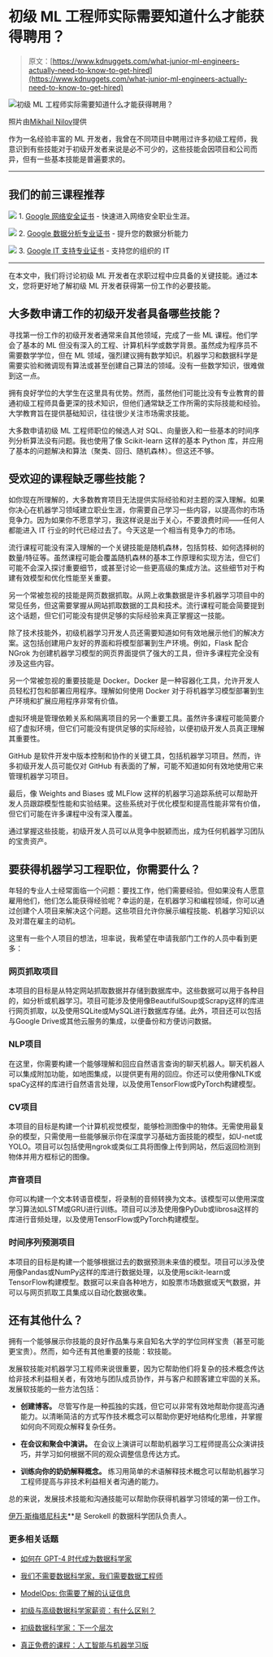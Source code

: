 # 初级 ML 工程师实际需要知道什么才能获得聘用？

> 原文：[https://www.kdnuggets.com/what-junior-ml-engineers-actually-need-to-know-to-get-hired](https://www.kdnuggets.com/what-junior-ml-engineers-actually-need-to-know-to-get-hired)

![初级 ML 工程师实际需要知道什么才能获得聘用？](../Images/bbe0abb85cdaf4bfeb7c563184c2737c.png)

照片由[Mikhail Nilov](https://www.pexels.com/photo/men-in-the-office-working-on-their-computer-7988116/)提供

作为一名经验丰富的 ML 开发者，我曾在不同项目中聘用过许多初级工程师，我意识到有些技能对于初级开发者来说是必不可少的，这些技能会因项目和公司而异，但有一些基本技能是普遍要求的。

* * *

## 我们的前三课程推荐

![](../Images/0244c01ba9267c002ef39d4907e0b8fb.png) 1\. [Google 网络安全证书](https://www.kdnuggets.com/google-cybersecurity) - 快速进入网络安全职业生涯。

![](../Images/e225c49c3c91745821c8c0368bf04711.png) 2\. [Google 数据分析专业证书](https://www.kdnuggets.com/google-data-analytics) - 提升您的数据分析能力

![](../Images/0244c01ba9267c002ef39d4907e0b8fb.png) 3\. [Google IT 支持专业证书](https://www.kdnuggets.com/google-itsupport) - 支持您的组织的 IT

* * *

在本文中，我们将讨论初级 ML 开发者在求职过程中应具备的关键技能。通过本文，您将更好地了解初级 ML 开发者获得第一份工作的必要技能。

## 大多数申请工作的初级开发者具备哪些技能？

寻找第一份工作的初级开发者通常来自其他领域，完成了一些 ML 课程。他们学会了基本的 ML 但没有深入的工程、计算机科学或数学背景。虽然成为程序员不需要数学学位，但在 ML 领域，强烈建议拥有数学知识。机器学习和数据科学是需要实验和微调现有算法或甚至创建自己算法的领域。没有一些数学知识，很难做到这一点。

拥有良好学位的大学生在这里具有优势。然而，虽然他们可能比没有专业教育的普通初级工程师具备更深的技术知识，但他们通常缺乏工作所需的实际技能和经验。大学教育旨在提供基础知识，往往很少关注市场需求技能。

大多数申请初级 ML 工程师职位的候选人对 SQL、向量嵌入和一些基本的时间序列分析算法没有问题。我也使用了像 Scikit-learn 这样的基本 Python 库，并应用了基本的问题解决和算法（聚类、回归、随机森林）。但这还不够。

## 受欢迎的课程缺乏哪些技能？

如你现在所理解的，大多数教育项目无法提供实际经验和对主题的深入理解。如果你决心在机器学习领域建立职业生涯，你需要自己学习一些内容，以提高你的市场竞争力。因为如果你不愿意学习，我这样说是出于关心，不要浪费时间——任何人都能进入 IT 行业的时代已经过去了。今天这是一个相当有竞争力的市场。

流行课程可能没有深入理解的一个关键技能是随机森林，包括剪枝、如何选择树的数量/特征等。虽然课程可能会覆盖随机森林的基本工作原理和实现方法，但它们可能不会深入探讨重要细节，或甚至讨论一些更高级的集成方法。这些细节对于构建有效模型和优化性能至关重要。

另一个常被忽视的技能是网页数据抓取。从网上收集数据是许多机器学习项目中的常见任务，但这需要掌握从网站抓取数据的工具和技术。流行课程可能会简要提到这个话题，但它们可能没有提供足够的实际经验来真正掌握这一技能。

除了技术技能外，初级机器学习开发人员还需要知道如何有效地展示他们的解决方案。这包括创建用户友好的界面和将模型部署到生产环境。例如，Flask 配合 NGrok 为创建机器学习模型的网页界面提供了强大的工具，但许多课程完全没有涉及这些内容。

另一个常被忽视的重要技能是 Docker。Docker 是一种容器化工具，允许开发人员轻松打包和部署应用程序。理解如何使用 Docker 对于将机器学习模型部署到生产环境和扩展应用程序非常有价值。

虚拟环境是管理依赖关系和隔离项目的另一个重要工具。虽然许多课程可能简要介绍了虚拟环境，但它们可能没有提供足够的实际经验，以便初级开发人员真正理解其重要性。

GitHub 是软件开发中版本控制和协作的关键工具，包括机器学习项目。然而，许多初级开发人员可能仅对 GitHub 有表面的了解，可能不知道如何有效地使用它来管理机器学习项目。

最后，像 Weights and Biases 或 MLFlow 这样的机器学习追踪系统可以帮助开发人员跟踪模型性能和实验结果。这些系统对于优化模型和提高性能非常有价值，但它们可能在许多课程中没有深入覆盖。

通过掌握这些技能，初级开发人员可以从竞争中脱颖而出，成为任何机器学习团队的宝贵资产。

## 要获得机器学习工程职位，你需要什么？

年轻的专业人士经常面临一个问题：要找工作，他们需要经验。但如果没有人愿意雇用他们，他们怎么能获得经验呢？幸运的是，在机器学习和编程领域，你可以通过创建个人项目来解决这个问题。这些项目允许你展示编程技能、机器学习知识以及对潜在雇主的动机。

这里有一些个人项目的想法，坦率说，我希望在申请我部门工作的人员中看到更多：

### 网页抓取项目

本项目的目标是从特定网站抓取数据并存储到数据库中。这些数据可以用于各种目的，如分析或机器学习。项目可能涉及使用像BeautifulSoup或Scrapy这样的库进行网页抓取，以及使用SQLite或MySQL进行数据库存储。此外，项目还可以包括与Google Drive或其他云服务的集成，以便备份和方便访问数据。

### NLP项目

在这里，你需要构建一个能够理解和回应自然语言查询的聊天机器人。聊天机器人可以集成附加功能，如地图集成，以提供更有用的回应。你还可以使用像NLTK或spaCy这样的库进行自然语言处理，以及使用TensorFlow或PyTorch构建模型。

### CV项目

本项目的目标是构建一个计算机视觉模型，能够检测图像中的物体。无需使用最复杂的模型，只需使用一些能够展示你在深度学习基础方面技能的模型，如U-net或YOLO。项目可以包括使用ngrok或类似工具将图像上传到网站，然后返回检测到物体并用方框标记的图像。

### 声音项目

你可以构建一个文本转语音模型，将录制的音频转换为文本。该模型可以使用深度学习算法如LSTM或GRU进行训练。项目可以涉及使用像PyDub或librosa这样的库进行音频处理，以及使用TensorFlow或PyTorch构建模型。

### 时间序列预测项目

本项目的目标是构建一个能够根据过去的数据预测未来值的模型。项目可以涉及使用像Pandas或NumPy这样的库进行数据处理，以及使用scikit-learn或TensorFlow构建模型。数据可以来自各种地方，如股票市场数据或天气数据，并可以与网页抓取工具集成以自动化数据收集。

## 还有其他什么？

拥有一个能够展示你技能的良好作品集与来自知名大学的学位同样宝贵（甚至可能更宝贵）。然而，如今还有其他重要的技能：软技能。

发展软技能对机器学习工程师来说很重要，因为它帮助他们将复杂的技术概念传达给非技术利益相关者，有效地与团队成员协作，并与客户和顾客建立牢固的关系。发展软技能的一些方法包括：

+   **创建博客。** 尽管写作是一种孤独的实践，但它可以非常有效地帮助你提高沟通能力。以清晰简洁的方式写作技术概念可以帮助你更好地结构化思维，并掌握如何向不同观众解释复杂任务。

+   **在会议和聚会中演讲。** 在会议上演讲可以帮助机器学习工程师提高公众演讲技巧，并学习如何根据不同的观众调整信息传达方式。

+   **训练向你的奶奶解释概念。** 练习用简单的术语解释技术概念可以帮助机器学习工程师提高与非技术利益相关者沟通的能力。

总的来说，发展技术技能和沟通技能可以帮助你获得机器学习领域的第一份工作。

**[](https://www.linkedin.com/in/ivan-smetannikov-ml/)**[伊万·斯梅塔尼科夫](https://www.linkedin.com/in/ivan-smetannikov-ml/)**是 Serokell 的数据科学团队负责人。

### 更多相关话题

+   [如何在 GPT-4 时代成为数据科学家](https://www.kdnuggets.com/2023/04/get-hired-data-scientist-gpt4-era.html)

+   [我们不需要数据科学家，我们需要数据工程师](https://www.kdnuggets.com/2021/02/dont-need-data-scientists-need-data-engineers.html)

+   [ModelOps: 你需要了解的认证信息](https://www.kdnuggets.com/2022/09/sas-modelops-need-know-get-certified.html)

+   [初级与高级数据科学家薪资：有什么区别？](https://www.kdnuggets.com/2022/03/junior-senior-data-scientist-salary-difference.html)

+   [初级数据科学家：下一个层次](https://www.kdnuggets.com/2022/02/junior-data-scientist-next-level.html)

+   [真正免费的课程：人工智能与机器学习版](https://www.kdnuggets.com/free-courses-that-are-actually-free-ai-ml-edition)
